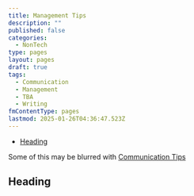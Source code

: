 ```yaml
---
title: Management Tips
description: ""
published: false
categories:
  - NonTech
type: pages
layout: pages
draft: true
tags:
  - Communication
  - Management
  - TBA
  - Writing
fmContentType: pages
lastmod: 2025-01-26T04:36:47.523Z
---
```


<!--- cSpell:disable --->
* [Heading](#heading)
<!--- cSpell:enable --->

Some of this may be blurred with [Communication Tips](communication-tips.md)

## Heading

<!--
## toolname

### toolname Commands

### toolname Notes

### toolname References

<>
-->

